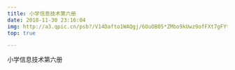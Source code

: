 ```yaml
---
title: 小学信息技术第六册
date: 2018-11-30 23:16:04
img: http://a3.qpic.cn/psb?/V14Dafto1WAQgj/6OuOB05*ZMbo9kUwz9ofFXt7gFYtdFwBnTf30*IITGs!/m/dFYBAAAAAAAA&bo=gAKpAYACqQERCT4!&rf=photolist
top: true

---
```


小学信息技术第六册

<!-- more -->

